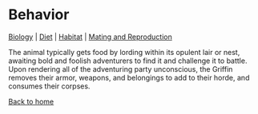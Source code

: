 # Behavior
[Biology](biology.md) |
[Diet](diet.md) |
[Habitat](habitat.md) |
[Mating and Reproduction](matingreproduction.md)

The animal typically gets food by lording within its opulent lair or nest, awaiting bold and foolish adventurers to find it and challenge it to battle. Upon rendering all of the adventuring party unconscious, the Griffin removes their armor, weapons, and belongings to add to their horde, and consumes their corpses.

[Back to home](index.md)

